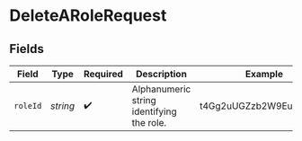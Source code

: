 # DeleteARoleRequest


## Fields

| Field                                     | Type                                      | Required                                  | Description                               | Example                                   |
| ----------------------------------------- | ----------------------------------------- | ----------------------------------------- | ----------------------------------------- | ----------------------------------------- |
| `roleId`                                  | *string*                                  | :heavy_check_mark:                        | Alphanumeric string identifying the role. | t4Gg2uUGZzb2W9Euo4mo0R                    |